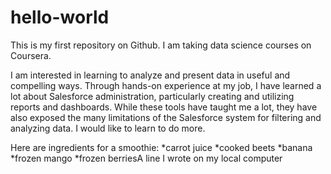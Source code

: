 # hello-world
This is my first repository on Github. I am taking data science courses on Coursera.

I am interested in learning to analyze and present data in useful and compelling ways. Through hands-on experience at my job, I have learned a lot about Salesforce administration, particularly creating and utilizing reports and dashboards. While these tools have taught me a lot, they have also exposed the many limitations of the Salesforce system for filtering and analyzing data. I would like to learn to do more.

Here are ingredients for a smoothie:
*carrot juice
*cooked beets
*banana
*frozen mango
*frozen berriesA line I wrote on my local computer
